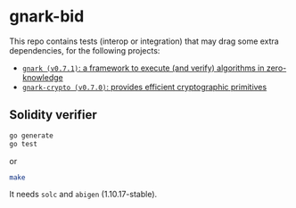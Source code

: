 # gnark-bid

This repo contains tests (interop or integration) that may drag some extra dependencies, for the following projects:

* [`gnark (v0.7.1)`: a framework to execute (and verify) algorithms in zero-knowledge](https://github.com/consensys/gnark) 
* [`gnark-crypto (v0.7.0)`: provides efficient cryptographic primitives](https://github.com/consensys/gnark-crypto)

## Solidity verifier

```bash
go generate
go test
```
or
```bash
make
```

It needs `solc` and `abigen` (1.10.17-stable).

